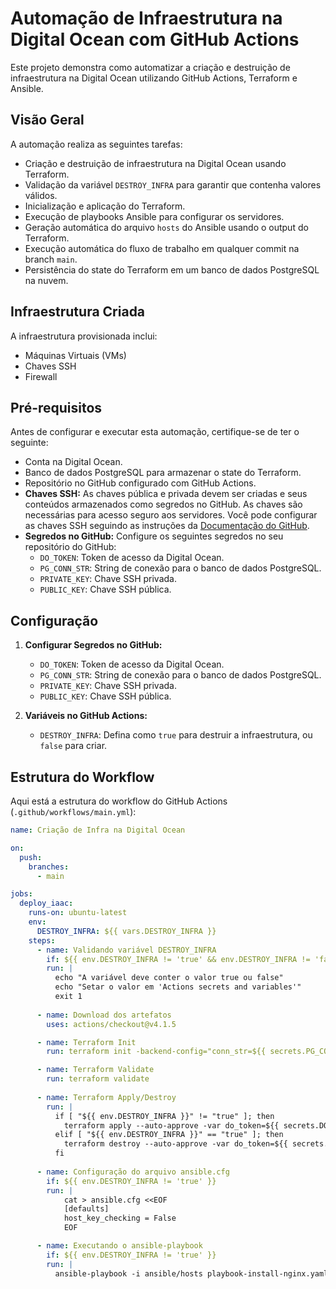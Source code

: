 # Automação de Infraestrutura na Digital Ocean com GitHub Actions

Este projeto demonstra como automatizar a criação e destruição de infraestrutura na Digital Ocean utilizando GitHub Actions, Terraform e Ansible.

## Visão Geral

A automação realiza as seguintes tarefas:
- Criação e destruição de infraestrutura na Digital Ocean usando Terraform.
- Validação da variável `DESTROY_INFRA` para garantir que contenha valores válidos.
- Inicialização e aplicação do Terraform.
- Execução de playbooks Ansible para configurar os servidores.
- Geração automática do arquivo `hosts` do Ansible usando o output do Terraform.
- Execução automática do fluxo de trabalho em qualquer commit na branch `main`.
- Persistência do state do Terraform em um banco de dados PostgreSQL na nuvem.

## Infraestrutura Criada

A infraestrutura provisionada inclui:
- Máquinas Virtuais (VMs)
- Chaves SSH
- Firewall

## Pré-requisitos

Antes de configurar e executar esta automação, certifique-se de ter o seguinte:

- Conta na Digital Ocean.
- Banco de dados PostgreSQL para armazenar o state do Terraform.
- Repositório no GitHub configurado com GitHub Actions.
- **Chaves SSH:** As chaves pública e privada devem ser criadas e seus conteúdos armazenados como segredos no GitHub. As chaves são necessárias para acesso seguro aos servidores. Você pode configurar as chaves SSH seguindo as instruções da [Documentação do GitHub](https://docs.github.com/pt/github/authenticating-to-github/generating-a-new-ssh-key-and-adding-it-to-the-ssh-agent).
- **Segredos no GitHub:** Configure os seguintes segredos no seu repositório do GitHub:
  - `DO_TOKEN`: Token de acesso da Digital Ocean.
  - `PG_CONN_STR`: String de conexão para o banco de dados PostgreSQL.
  - `PRIVATE_KEY`: Chave SSH privada.
  - `PUBLIC_KEY`: Chave SSH pública.

## Configuração

1. **Configurar Segredos no GitHub:**
   - `DO_TOKEN`: Token de acesso da Digital Ocean.
   - `PG_CONN_STR`: String de conexão para o banco de dados PostgreSQL.
   - `PRIVATE_KEY`: Chave SSH privada.
   - `PUBLIC_KEY`: Chave SSH pública.

2. **Variáveis no GitHub Actions:**
   - `DESTROY_INFRA`: Defina como `true` para destruir a infraestrutura, ou `false` para criar.

## Estrutura do Workflow

Aqui está a estrutura do workflow do GitHub Actions (`.github/workflows/main.yml`):

```yaml
name: Criação de Infra na Digital Ocean

on:
  push:
    branches:
      - main

jobs:
  deploy_iaac:
    runs-on: ubuntu-latest
    env:
      DESTROY_INFRA: ${{ vars.DESTROY_INFRA }}
    steps:
      - name: Validando variável DESTROY_INFRA
        if: ${{ env.DESTROY_INFRA != 'true' && env.DESTROY_INFRA != 'false' }}
        run: |
          echo "A variável deve conter o valor true ou false"
          echo "Setar o valor em 'Actions secrets and variables'"
          exit 1
          
      - name: Download dos artefatos
        uses: actions/checkout@v4.1.5

      - name: Terraform Init
        run: terraform init -backend-config="conn_str=${{ secrets.PG_CONN_STR }}"

      - name: Terraform Validate
        run: terraform validate
        
      - name: Terraform Apply/Destroy
        run: |
          if [ "${{ env.DESTROY_INFRA }}" != "true" ]; then
            terraform apply --auto-approve -var do_token=${{ secrets.DO_TOKEN }}
          elif [ "${{ env.DESTROY_INFRA }}" == "true" ]; then
            terraform destroy --auto-approve -var do_token=${{ secrets.DO_TOKEN }}
          fi
          
      - name: Configuração do arquivo ansible.cfg
        if: ${{ env.DESTROY_INFRA != 'true' }}
        run: |
            cat > ansible.cfg <<EOF
            [defaults]
            host_key_checking = False
            EOF

      - name: Executando o ansible-playbook
        if: ${{ env.DESTROY_INFRA != 'true' }}
        run: |
          ansible-playbook -i ansible/hosts playbook-install-nginx.yaml

